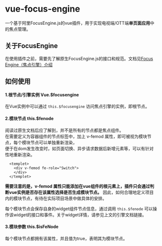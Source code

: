# vue-focus-engine
一个基于阿里FocusEngine.js的vue插件，用于实现电视端/OTT端<strong>单页面应用</strong>中的焦点管理。

## 关于FocusEngine
在使用插件之前，需要先了解原生FocusEngine.js的接口和规范。文档见<a href="http://developer.tv.yunos.com/example/fe/01-focus-manager.html#FocusEngine-1">Focus Engine（焦点引擎）介绍</a>

## 如何使用

#### 1.根节点/引擎实例 Vue.$focusengine
在Vue实例中可以通过 ```this.$focusengine``` 访问焦点引擎的实例，即根节点。

#### 2.模块节点 this.$fenode
阅读过原生文档后应了解到，并不是所有的节点都是焦点组件。<br>
在需要定义为容器组件的节点标签中，加上 v-femod 属性，即可被视为模块节点，每个模块节点可以单独重新渲染，<br>
便于在dom发生改变时，如页面切换、异步请求数据后新增元素等，可以有针对性地重新渲染。
```
  <templet>
    <div v-femod fe-role="Switch">
    </div>
  </templet>
```
<strong>需要注意的是，v-femod 属性只能添加在vue组件的根元素上，插件只会通过判断vue实例是否存在该属性选择是否生成模块节点。</strong>
因此，如何合理地定义项目内的模块节点，有待在实际项目场景中做具体的安排。

每个模块节点会保存自身的widget组件节点信息，通过调用 ```this.$fenode``` 可以操作该widget的接口和事件。关于widget详情，请参见上文的引擎文档链接。

#### 3.模块参数 this.$isFeNode
每个模块节点都拥有该属性，并且值为true，表明其为模块节点。

